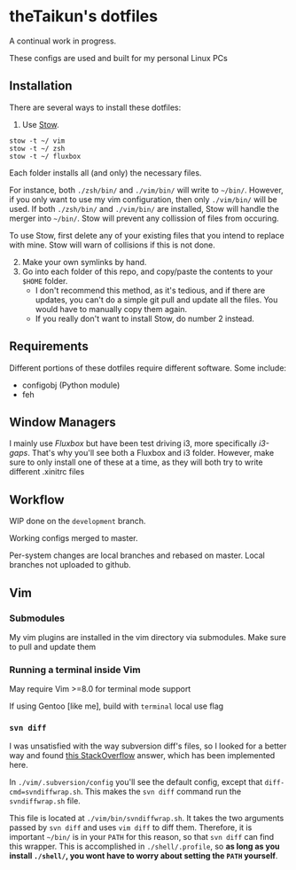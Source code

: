 # theTaikun's dotfiles
A continual work in progress.

These configs are used and built for my personal Linux PCs

## Installation
There are several ways to install these dotfiles:
1. Use [Stow](https://www.gnu.org/software/stow/).
```shell
stow -t ~/ vim
stow -t ~/ zsh
stow -t ~/ fluxbox
```
Each folder installs all (and only) the necessary files.

For instance, both `./zsh/bin/` and `./vim/bin/` will write to `~/bin/`.
However, if you only want to use my vim configuration, then only `./vim/bin/` will be used.
If both `./zsh/bin/` and `./vim/bin/` are installed, Stow will handle the merger into `~/bin/`.
Stow will prevent any collission of files from occuring.

To use Stow, first delete any of your existing files that you intend to replace with mine.
Stow will warn of collisions if this is not done.

2. Make your own symlinks by hand.
3. Go into each folder of this repo, and copy/paste the contents to your `$HOME` folder.
    * I don't recommend this method, as it's tedious, and if there are updates, you can't do a simple git pull and update all the files. You would have to manually copy them again.
    * If you really don't want to install Stow, do number 2 instead.

## Requirements
Different portions of these dotfiles require different software. Some include:
* configobj (Python module)
* feh

## Window Managers
I mainly use *Fluxbox* but have been test driving i3, more specifically *i3-gaps*.
That's why you'll see both a Fluxbox and i3 folder.
However, make sure to only install one of these at a time,
as they will both try to write different .xinitrc files

## Workflow

WIP done on the `development` branch.

Working configs merged to master.

Per-system changes are local branches and rebased on master.
Local branches not uploaded to github.

## Vim
### Submodules
My vim plugins are installed in the vim directory via submodules.
Make sure to pull and update them

### Running a terminal inside Vim
May require Vim >=8.0 for terminal mode support

If using Gentoo [like me], build with `terminal` local use flag

### `svn diff`
I was unsatisfied with the way subversion diff's files, so I looked for a better way and found [this StackOverflow](https://stackoverflow.com/a/29141854) answer, which has been implemented here.

In `./vim/.subversion/config` you'll see the default config, except that `diff-cmd=svndiffwrap.sh`. This makes the `svn diff` command run the `svndiffwrap.sh` file.

This file is located at `./vim/bin/svndiffwrap.sh`.
It takes the two arguments passed by `svn diff` and uses `vim diff` to diff them.
Therefore, it is important `~/bin/` is in your `PATH` for this reason, so that `svn diff` can find this wrapper.
This is accomplished in `./shell/.profile`, so **as long as you install `./shell/`, you wont have to worry about setting the `PATH` yourself**.

